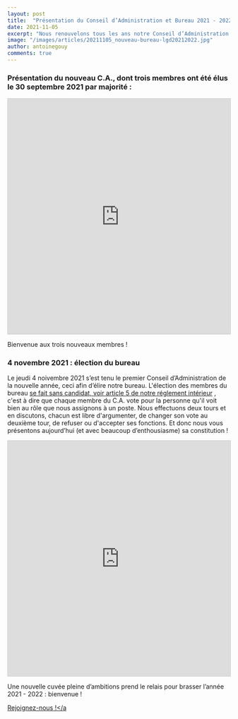 ```yaml
---
layout: post
title:  "Présentation du Conseil d’Administration et Bureau 2021 - 2022 !"
date: 2021-11-05
excerpt: "Nous renouvelons tous les ans notre Conseil d’Administration par deux membres ou plus et élisons un nouveau bureau."
image: "/images/articles/20211105_nouveau-bureau-lgd20212022.jpg"
author: antoinegouy
comments: true
---
```


### Présentation du nouveau C.A., dont trois membres ont été élus le 30 septembre 2021 par majorité :

<iframe class="airtable-embed" src="https://airtable.com/embed/shr87QWSBGCkn8cbu?backgroundColor=purple&viewControls=on" frameborder="0" onmousewheel="" width="100%" height="533" style="background: transparent; border: 1px solid #ccc;"></iframe>

Bienvenue aux trois nouveaux membres !

### 4 novembre 2021 : élection du bureau

Le jeudi 4 noivembre 2021 s’est tenu le premier Conseil d’Administration de la nouvelle année, ceci afin d’élire notre bureau. L'élection des membres du bureau [se fait sans candidat, voir article 5 de notre réglement intérieur](https://drive.google.com/file/d/1n7b5Dx2yKWOuuGynbd8ad5ml8NUzwP8o/view) , c'est à dire que chaque membre du C.A. vote pour la personne qu'il voit bien au rôle que nous assignons à un poste. Nous effectuons deux tours et en discutons, chacun est libre d'argumenter, de changer son vote au deuxième tour, de refuser ou d'accepter ses fonctions. Et donc nous vous présentons aujourd’hui (et avec beaucoup d’enthousiasme) sa constitution !

<iframe class="airtable-embed" src="https://airtable.com/embed/shroLBhZCC9zNTEDH?backgroundColor=purple&viewControls=on" frameborder="0" onmousewheel="" width="100%" height="533" style="background: transparent; border: 1px solid #ccc;"></iframe>

Une nouvelle cuvée pleine d’ambitions prend le relais pour brasser l’année 2021 - 2022 : bienvenue !

<a href="http://adhesion.lyongamedev.pro" class="button special fit">Rejoignez-nous !</a